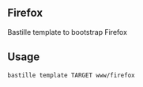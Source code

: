 ## Firefox
Bastille template to bootstrap Firefox

## Usage
```shell
bastille template TARGET www/firefox
```
